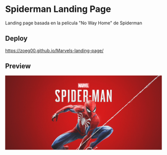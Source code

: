 # Spiderman Landing Page

Landing page basada en la película "No Way Home" de Spiderman

## Deploy

https://zoeg00.github.io/Marvels-landing-page/


## Preview
![Spiderman](/assets/spiderman.png)